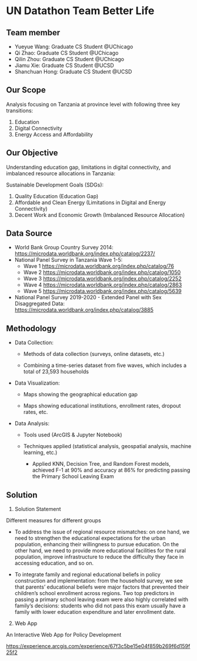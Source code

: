 # UN Datathon Team Better Life

## Team member

- Yueyue Wang: Graduate CS Student @UChicago
- Qi Zhao: Graduate CS Student @UChicago
- Qilin Zhou: Graduate CS Student @UChicago
- Jiamu Xie: Graduate CS Student @UCSD
- Shanchuan Hong: Graduate CS Student @UCSD

## Our Scope

Analysis focusing on Tanzania at province level with following three key transitions:

1. Education
2. Digital Connectivity
3. Energy Access and Affordability

## Our Objective

Understanding education gap, limitations in digital connectivity, and imbalanced resource allocations in Tanzania:

Sustainable Development Goals (SDGs):

1. Quality Education (Education Gap)
2. Affordable and Clean Energy (Limitations in Digital and Energy Connectivity)
3. Decent Work and Economic Growth (Imbalanced Resource Allocation)

## Data Source
- World Bank Group Country Survey 2014:
https://microdata.worldbank.org/index.php/catalog/2237/
- National Panel Survey in Tanzania Wave 1-5:
    - Wave 1 https://microdata.worldbank.org/index.php/catalog/76
    - Wave 2 https://microdata.worldbank.org/index.php/catalog/1050
    - Wave 3 https://microdata.worldbank.org/index.php/catalog/2252
    - Wave 4 https://microdata.worldbank.org/index.php/catalog/2863
    - Wave 5 https://microdata.worldbank.org/index.php/catalog/5639
- National Panel Survey 2019-2020 - Extended Panel with Sex Disaggregated Data:
https://microdata.worldbank.org/index.php/catalog/3885

## Methodology

- Data Collection:

    - Methods of data collection (surveys, online datasets, etc.)

    - Combining a time-series dataset from five waves, which includes a total of 23,593 households

- Data Visualization:

    - Maps showing the geographical education gap

    - Maps showing educational institutions, enrollment rates, dropout rates, etc.

- Data Analysis:

  - Tools used (ArcGIS & Jupyter Notebook)

  - Techniques applied (statistical analysis, geospatial analysis, machine learning, etc.)

    - Applied KNN, Decision Tree, and Random Forest models, achieved F-1 at 90% and accuracy at 86% for predicting passing the Primary School Leaving Exam

## Solution

1. Solution Statement

Different measures for different groups

- To address the issue of regional resource mismatches: on one hand, we need to strengthen the educational expectations for the urban population, enhancing their willingness to pursue education. On the other hand, we need to provide more educational facilities for the rural population, improve infrastructure to reduce the difficulty they face in accessing education, and so on.

- To integrate family and regional educational beliefs in policy construction and implementation: from the household survey, we see that parents’ educational beliefs were major factors that prevented their children’s school enrollment across regions. Two top predictors in passing a primary school leaving exam were also highly correlated with family’s decisions: students who did not pass this exam usually have a family with lower education expenditure and later enrollment date.

2. Web App

An Interactive Web App for Policy Development

https://experience.arcgis.com/experience/67f3c5be15e04f859b269f6d159f25f2
